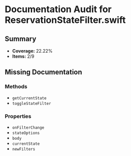 # Documentation Audit for ReservationStateFilter.swift

## Summary

- **Coverage:** 22.22%
- **Items:** 2/9

## Missing Documentation

### Methods
- `getCurrentState`
- `toggleStateFilter`

### Properties
- `onFilterChange`
- `stateOptions`
- `body`
- `currentState`
- `newFilters`

